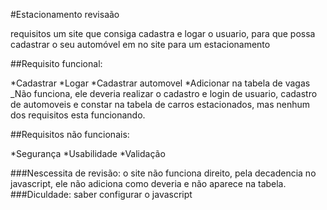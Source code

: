 #Estacionamento revisaão

requisitos um site que consiga cadastra e logar o usuario, para que possa cadastrar o seu automóvel em no site para um estacionamento 

##Requisito funcional:

*Cadastrar
*Logar 
*Cadastrar automovel
*Adicionar na tabela de vagas
  _Não funciona, ele deveria realizar o cadastro e login de usuario, cadastro de automoveis  e constar na tabela de carros estacionados, mas nenhum dos requisitos esta funcionando.

##Requisitos não funcionais: 

*Segurança 
*Usabilidade
*Validação


###Nescessita de revisão: o site não funciona direito, pela decadencia no javascript, ele não adiciona como deveria e não aparece na tabela.
###Diculdade: saber configurar o javascript

